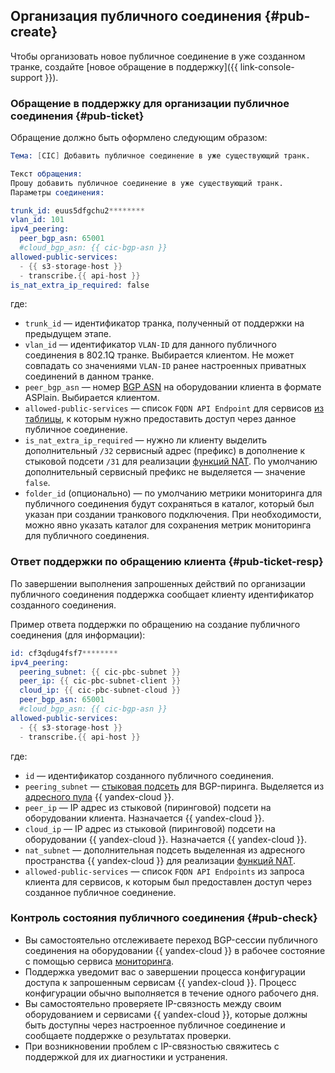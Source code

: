 ## Организация публичного соединения {#pub-create}

Чтобы организовать новое публичное соединение в уже созданном транке, создайте [новое обращение в поддержку]({{ link-console-support }}).

### Обращение в поддержку для организации публичное соединения {#pub-ticket}

Обращение должно быть оформлено следующим образом:
```s
Тема: [CIC] Добавить публичное соединение в уже существующий транк.

Текст обращения:
Прошу добавить публичное соединение в уже существующий транк.
Параметры соединения:

trunk_id: euus5dfgchu2********
vlan_id: 101
ipv4_peering:
  peer_bgp_asn: 65001
  #cloud_bgp_asn: {{ cic-bgp-asn }}
allowed-public-services:
  - {{ s3-storage-host }}
  - transcribe.{{ api-host }}
is_nat_extra_ip_required: false
```

где:

* `trunk_id` — идентификатор транка, полученный от поддержки на предыдущем этапе.
* `vlan_id` — идентификатор `VLAN-ID` для данного публичного соединения в 802.1Q транке. Выбирается клиентом. Не может совпадать со значениями `VLAN-ID` ранее настроенных приватных соединений в данном транке.
* `peer_bgp_asn` — номер [BGP ASN](../../interconnect/concepts/priv-con.md#bgp-asn) на оборудовании клиента в формате ASPlain. Выбирается клиентом.
* `allowed-public-services` — список `FQDN API Endpoint` для сервисов [из таблицы](../../interconnect/concepts/pub-con.md#svc-list), к которым нужно предоставить доступ через данное публичное соединение.
* `is_nat_extra_ip_required` — нужно ли клиенту выделить дополнительный `/32` сервисный адрес (префикс) в дополнение к стыковой подсети `/31` для реализации [функций NAT](../../interconnect/concepts/pub-con.md#svc-nat). По умолчанию дополнительный сервисный префикс не выделяется — значение `false`.
* `folder_id` (опционально) — по умолчанию метрики мониторинга для публичного соединения будут сохраняться в каталог, который был указан при создании транкового подключения. При необходимости, можно явно указать каталог для сохранения метрик мониторинга для публичного соединения.

### Ответ поддержки по обращению клиента {#pub-ticket-resp}

По завершении выполнения запрошенных действий по организации публичного соединения поддержка сообщает клиенту идентификатор созданного соединения.

Пример ответа поддержки по обращению на создание публичного соединения (для информации):
```s
id: cf3qdug4fsf7********
ipv4_peering:
  peering_subnet: {{ cic-pbc-subnet }}
  peer_ip: {{ cic-pbc-subnet-client }}
  cloud_ip: {{ cic-pbc-subnet-cloud }}
  peer_bgp_asn: 65001
  #cloud_bgp_asn: {{ cic-bgp-asn }}
allowed-public-services:
  - {{ s3-storage-host }}
  - transcribe.{{ api-host }}
```
где:

* `id` — идентификатор созданного публичного соединения.
* `peering_subnet` — [стыковая подсеть](../../interconnect/concepts/pub-con.md#pub-address) для BGP-пиринга. Выделяется из [адресного пула](../../vpc/concepts/ips.md) {{ yandex-cloud }}.
* `peer_ip` — IP адрес из стыковой (пиринговой) подсети на оборудовании клиента. Назначается {{ yandex-cloud }}.
* `cloud_ip` — IP адрес из стыковой (пиринговой) подсети на оборудовании {{ yandex-cloud }}. Назначается {{ yandex-cloud }}.
* `nat_subnet` — дополнительная подсеть выделенная из адресного пространства {{ yandex-cloud }} для реализации [функций NAT](../../interconnect/concepts/pub-con.md#pub-nat).
* `allowed-public-services` — список `FQDN API Endpoints` из запроса клиента для сервисов, к которым был предоставлен доступ через созданное публичное соединение.

### Контроль состояния публичного соединения {#pub-check}

* Вы самостоятельно отслеживаете переход BGP-сессии публичного соединения на оборудовании {{ yandex-cloud }} в рабочее состояние с помощью сервиса [мониторинга](../../interconnect/concepts/monitoring.md#private-mon).
* Поддержка уведомит вас о завершении процесса конфигурации доступа к запрошенным сервисам {{ yandex-cloud }}. Процесс конфигурации обычно выполняется в течение одного рабочего дня.
* Вы самостоятельно проверяете IP-связность между своим оборудованием и сервисами {{ yandex-cloud }}, которые должны быть доступны через настроенное публичное соединение и сообщаете поддержке о результатах проверки.
* При возникновении проблем с IP-связностью свяжитесь с поддержкой для их диагностики и устранения.

